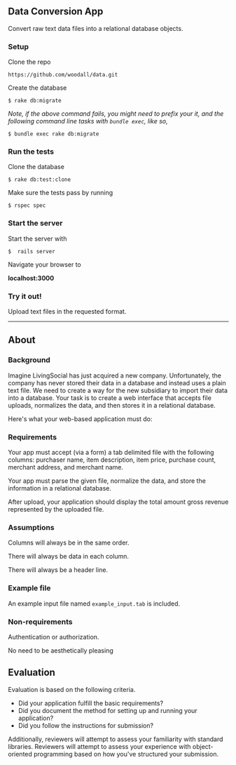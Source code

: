 ## Data Conversion App

Convert raw text data files into a relational database objects.

### Setup

Clone the repo

    https://github.com/woodall/data.git

Create the database

    $ rake db:migrate

_Note, if the above command fails, you might need to prefix your it, and the following command line tasks with `bundle exec`, like so,_

    $ bundle exec rake db:migrate


### Run the tests

Clone the database

    $ rake db:test:clone

Make sure the tests pass by running

    $ rspec spec

### Start the server

Start the server with

    $  rails server

Navigate your browser to

  **localhost:3000**

### Try it out!

Upload text files in the requested format.


<hr>

## About

### Background
Imagine LivingSocial has just acquired a new company.  Unfortunately, the company has never stored their data in a database and instead uses a plain text file.  We need to create a way for the new subsidiary to import their data into a database.  Your task is to create a web interface that accepts file uploads, normalizes the data, and then stores it in a relational database.

Here's what your web-based application must do:

### Requirements
Your app must accept (via a form) a tab delimited file with the following columns: purchaser name, item description, item price, purchase count, merchant address, and merchant name.

Your app must parse the given file, normalize the data, and store the information in a relational database.

After upload, your application should display the total amount gross revenue represented by the uploaded file.

### Assumptions

Columns will always be in the same order.

There will always be data in each column.

There will always be a header line.

### Example file
An example input file named `example_input.tab` is included.

### Non-requirements

Authentication or authorization.

No need to be aesthetically pleasing

## Evaluation
Evaluation is based on the following criteria.

- Did your application fulfill the basic requirements?
- Did you document the method for setting up and running your application?
- Did you follow the instructions for submission?

Additionally, reviewers will attempt to assess your familiarity with standard libraries. Reviewers will attempt to assess your experience with object-oriented programming based on how you've structured your submission.
